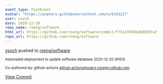 ```yaml
---
event_type: PushEvent
avatar: "https://avatars.githubusercontent.com/u/814322?"
user: vsoch
date: 2020-12-20
repo_name: rseng/software
html_url: https://github.com/rseng/software/commit/f751470492e8d030faf1c5704f9aaf850bd0d001
repo_url: https://github.com/rseng/software
---
```


<a href='https://github.com/vsoch' target='_blank'>vsoch</a> pushed to <a href='https://github.com/rseng/software' target='_blank'>rseng/software</a>

<small>Automated deployment to update software database 2020-12-20 (#163)

Co-authored-by: github-actions <github-actions@users.noreply.github.com></small>

<a href='https://github.com/rseng/software/commit/f751470492e8d030faf1c5704f9aaf850bd0d001' target='_blank'>View Commit</a>